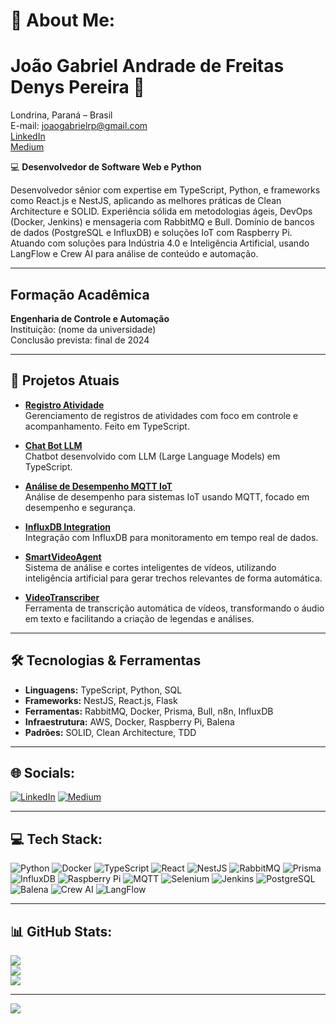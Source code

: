 # 💫 About Me:
# **João Gabriel Andrade de Freitas Denys Pereira**  🚀  
Londrina, Paraná – Brasil  
E-mail: [joaogabrielrp@gmail.com](mailto:joaogabrielrp@gmail.com)  
[LinkedIn](https://www.linkedin.com/in/jo%C3%A3o-gabriel-andrade-de-freitas-51241b220/)  
[Medium](https://medium.com/@joaogabriel1995)  

💻 **Desenvolvedor de Software Web e Python**  

Desenvolvedor sênior com expertise em TypeScript, Python, e frameworks como React.js e NestJS, aplicando as melhores práticas de Clean Architecture e SOLID. Experiência sólida em metodologias ágeis, DevOps (Docker, Jenkins) e mensageria com RabbitMQ e Bull. Domínio de bancos de dados (PostgreSQL e InfluxDB) e soluções IoT com Raspberry Pi. Atuando com soluções para Indústria 4.0 e Inteligência Artificial, usando LangFlow e Crew AI para análise de conteúdo e automação.

---

## **Formação Acadêmica**  
**Engenharia de Controle e Automação**  
Instituição: (nome da universidade)  
Conclusão prevista: final de 2024

---

## 🔭 **Projetos Atuais**
- **[Registro Atividade](https://github.com/joaogabriel1995/registro-atividade)**  
  Gerenciamento de registros de atividades com foco em controle e acompanhamento. Feito em TypeScript.

- **[Chat Bot LLM](https://github.com/joaogabriel1995/chat-bot-llm)**  
  Chatbot desenvolvido com LLM (Large Language Models) em TypeScript.

- **[Análise de Desempenho MQTT IoT](https://github.com/joaogabriel1995/analise-desempenho-mqtt-iot)**  
  Análise de desempenho para sistemas IoT usando MQTT, focado em desempenho e segurança.

- **[InfluxDB Integration](https://github.com/joaogabriel1995/influxDb)**  
  Integração com InfluxDB para monitoramento em tempo real de dados.

- **[SmartVideoAgent](https://github.com/joaogabriel1995/SmartVideoAgent)**  
  Sistema de análise e cortes inteligentes de vídeos, utilizando inteligência artificial para gerar trechos relevantes de forma automática.

- **[VideoTranscriber](https://github.com/joaogabriel1995/VideoTranscriber)**  
  Ferramenta de transcrição automática de vídeos, transformando o áudio em texto e facilitando a criação de legendas e análises.

---

## 🛠 **Tecnologias & Ferramentas**
- **Linguagens:** TypeScript, Python, SQL  
- **Frameworks:** NestJS, React.js, Flask  
- **Ferramentas:** RabbitMQ, Docker, Prisma, Bull, n8n, InfluxDB  
- **Infraestrutura:** AWS, Docker, Raspberry Pi, Balena  
- **Padrões:** SOLID, Clean Architecture, TDD

---

## 🌐 Socials:
[![LinkedIn](https://img.shields.io/badge/LinkedIn-%230077B5.svg?logo=linkedin&logoColor=white)](https://linkedin.com/in/jo%C3%A3o-gabriel-andrade-de-freitas-51241b220/) [![Medium](https://img.shields.io/badge/Medium-12100E?logo=medium&logoColor=white)](https://medium.com/@joaogabriel1995) 

---

## 💻 Tech Stack:
![Python](https://img.shields.io/badge/python-%2314354C.svg?style=for-the-badge&logo=python&logoColor=white) 
![Docker](https://img.shields.io/badge/docker-%230db7ed.svg?style=for-the-badge&logo=docker&logoColor=white) 
![TypeScript](https://img.shields.io/badge/typescript-%23007ACC.svg?style=for-the-badge&logo=typescript&logoColor=white) 
![React](https://img.shields.io/badge/react-%2320232a.svg?style=for-the-badge&logo=react&logoColor=%2361DAFB) 
![NestJS](https://img.shields.io/badge/nestjs-%23E0234E.svg?style=for-the-badge&logo=nestjs&logoColor=white) 
![RabbitMQ](https://img.shields.io/badge/rabbitmq-FF6600?style=for-the-badge&logo=rabbitmq&logoColor=white) 
![Prisma](https://img.shields.io/badge/Prisma-3982CE?style=for-the-badge&logo=Prisma&logoColor=white) 
![InfluxDB](https://img.shields.io/badge/InfluxDB-22ADF6?style=for-the-badge&logo=InfluxDB&logoColor=white) 
![Raspberry Pi](https://img.shields.io/badge/-RaspberryPi-C51A4A?style=for-the-badge&logo=Raspberry-Pi) 
![MQTT](https://img.shields.io/badge/mqtt-%2300A2E8.svg?style=for-the-badge&logo=mqtt&logoColor=white) 
![Selenium](https://img.shields.io/badge/selenium-%2343B02A.svg?style=for-the-badge&logo=selenium&logoColor=white) 
![Jenkins](https://img.shields.io/badge/jenkins-%232C5263.svg?style=for-the-badge&logo=jenkins&logoColor=white) 
![PostgreSQL](https://img.shields.io/badge/postgresql-%23336791.svg?style=for-the-badge&logo=postgresql&logoColor=white) 
![Balena](https://img.shields.io/badge/balena-%2300A6D9.svg?style=for-the-badge&logo=balena&logoColor=white) 
![Crew AI](https://img.shields.io/badge/Crew%20AI-%2300A6D9.svg?style=for-the-badge) 
![LangFlow](https://img.shields.io/badge/LangFlow-%2300A6D9.svg?style=for-the-badge)

---

## 📊 GitHub Stats:
![](https://github-readme-stats.vercel.app/api?username=joaogabriel1995&theme=dark&hide_border=false&include_all_commits=false&count_private=false)  
![](https://github-readme-streak-stats.herokuapp.com/?user=joaogabriel1995&theme=dark&hide_border=false)  
![](https://github-readme-stats.vercel.app/api/top-langs/?username=joaogabriel1995&theme=dark&hide_border=false&include_all_commits=false&count_private=false&layout=compact)

---

[![](https://visitcount.itsvg.in/api?id=joaogabriel1995&icon=0&color=0)](https://visitcount.itsvg.in)

<!-- Proudly created with GPRM ( https://gprm.itsvg.in ) -->

